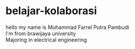 # belajar-kolaborasi

hello my name is Muhammad Farrel Putra Pambudi<br>
I'm from brawijaya university<br>
Majoring in electrical engineering<br>
